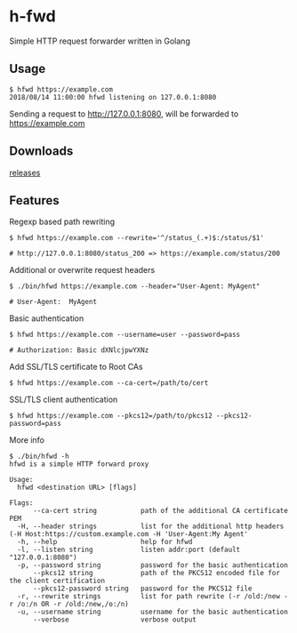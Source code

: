 # h-fwd
Simple HTTP request forwarder written in Golang

## Usage
```
$ hfwd https://example.com
2018/08/14 11:00:00 hfwd listening on 127.0.0.1:8080
```

Sending a request to http://127.0.0.1:8080, will be forwarded to https://example.com 

## Downloads
[releases](../../releases)

## Features
Regexp based path rewriting
```
$ hfwd https://example.com --rewrite='^/status_(.+)$:/status/$1'

# http://127.0.0.1:8080/status_200 => https://example.com/status/200
```

Additional or overwrite request headers
```
$ ./bin/hfwd https://example.com --header="User-Agent: MyAgent"

# User-Agent:  MyAgent
```

Basic authentication
```
$ hfwd https://example.com --username=user --password=pass

# Authorization: Basic dXNlcjpwYXNz
```

Add SSL/TLS certificate to Root CAs
```
$ hfwd https://example.com --ca-cert=/path/to/cert
```

SSL/TLS client authentication
```
$ hfwd https://example.com --pkcs12=/path/to/pkcs12 --pkcs12-password=pass
```

More info
```
$ ./bin/hfwd -h
hfwd is a simple HTTP forward proxy

Usage:
  hfwd <destination URL> [flags]

Flags:
      --ca-cert string           path of the additional CA certificate PEM
  -H, --header strings           list for the additional http headers (-H Host:https://custom.example.com -H 'User-Agent:My Agent'
  -h, --help                     help for hfwd
  -l, --listen string            listen addr:port (default "127.0.0.1:8080")
  -p, --password string          password for the basic authentication
      --pkcs12 string            path of the PKCS12 encoded file for the client certification
      --pkcs12-password string   password for the PKCS12 file
  -r, --rewrite strings          list for path rewrite (-r /old:/new -r /o:/n OR -r /old:/new,/o:/n)
  -u, --username string          username for the basic authentication
      --verbose                  verbose output
```
